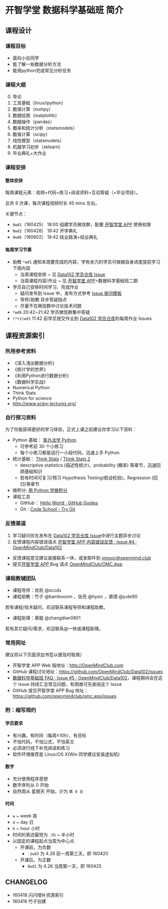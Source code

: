 # 开智学堂 数据科学基础班 简介

## 课程设计

### 课程目标

- 面向小白同学
- 能了解一些数据分析方法
- 能用python完成常见分析任务



### 课程大纲

0. 导论
1. 工具基础（linux/ipython）
2. 数值计算（numpy）
3. 数据绘图（matplotlib）
4. 数据操作（pandas）
5. 概率和统计分析（statsmodels）
6. 数值计算（scipy）
7. 线性模型（statsmodels）
8. 机器学习初步（sklearn）
9. 毕业典礼+大作业



### 课程安排

#### 整体安排


每周课程元素：视频+代码+练习+阅读资料+互动答疑（+毕业项目）。

总共 9 次课，每次课程视频时长 45 mins 左右。

关键节点：

- `0wd1`（160425） 18:00 组建学员微信群，配置 [开智学堂 APP](http://openmindclub.com/) 使用权限
- `0wd2`（160426） 19:42 开学典礼
- `9wd6`（160602） 19:42 结业路演+结业典礼

#### 每周学习节奏

- 助教 `*wd1` 通知本周要完成的内容，学有余力的学员可根据自身进度提前学习下周内容
	- 当周课程安排 ~ 见 [Data102 学员仓库 Issue](https://github.com/OpenMindClub/OMOOCData/issues)
	- 当周课程内容/作业 ~ 见 [开智学堂 APP](http://openmindclub.com/)>数据科学基础班二期
- 学员自己安排时间学习、完成作业
	- 疑问发布到 Issue 中，发布方式参考 [Issue 提问模板](https://github.com/OpenMindClub/Data102/issues/2)
	- 导师/助教 异步答疑指点
	- 尽量不在微信群中讨论技术问题
- `*wd6` 20:42~21:42 学员微信群集中答疑
- `(*+1)wd1` 11:42 前学员提交作业到 [Data102 学员仓库](https://github.com/OpenMindClub/OMOOCData/issues)的每周作业 Issues  


## 课程资源索引

### 所用参考资料

- 《深入浅出数据分析》
- 《统计学的世界》
- 《利用Python进行数据分析》
- 《数据科学实战》
- Numerical Python
- Think Stats
- Python for science
- http://www.scipy-lectures.org/

### 自行预习资料

为了你能获得更好的学习体验，正式上课之前建议你学习以下资料：


- Python 基础： [笨办法学 Python](http://learnpythonthehardway.org/book/)
	- 可参考前 30 个小练习
	- 每个小练习都是运行一小段代码，迅速上手 Python
- 统计基础： [Think Stats](http://greenteapress.com/thinkstats/) / [Think Stats 2](http://greenteapress.com/thinkstats2/html/index.html)
	- descriptive statistics (描述性统计)，probability (概率) 等章节，迅速回顾基础知识
	- 若有时间可复习/预习 Hypothesis Testing(假设检验)，Regression (回归)等章节
- 微积分: [用 Python 学微积分](https://ryancheunggit.gitbooks.io/calculus-with-python/content/) 
- 课程工具
	- GitHub： [Hello World · GitHub Guides](https://guides.github.com/activities/hello-world/)
	- Git：[Code School - Try Git](https://try.github.io/levels/1/challenges/1)

### 反馈渠道

1. 学习疑问优先发布在 [Data102 学员仓库 Issue](https://github.com/OpenMindClub/Data102/issues)中进行主题异步讨论
2. 反馈课程内容错误请点 [开智学堂 APP 内容错误反馈 · Issue #4 · OpenMindClub/Data102](https://github.com/OpenMindClub/Data102/issues/4)
- 反馈课程意见建议直接联系一休，或发邮件到 omooc@openmind.club
- 提交[开智学堂 APP ](http://openmindclub.com/) Bug 请点 [OpenMindClub/OMC.App](https://github.com/OpenMindClub/OMC.App/issues) 

### 课程教辅团队

- 课程导师：肖凯 @xccds
- 课程助教：竹子 @bambooom ，张亮 @hysic ，裘德 @jude90

若有课程/技术疑问，欢迎联系课程导师和课程助教。

- 课程助理：章靛 @zhangdian0801

若有其它疑问/需求，欢迎联系@一休或课程助理。


### 常用网址

建议将以下页面添加书签以便及时取用）

- 开智学堂 APP Web 版地址：http://OpenMindClub.com
- GitHub 课程讨论地址：https://github.com/OpenMindClub/Data102/issues
- [数据科学基础班 FAQ · Issue #5 · OpenMindClub/Data102](https://github.com/OpenMindClub/Data102/issues/5)，课程期间会在这个 Issue 持续汇总常见问题，有困难可先查阅这个 Issue
- GitHub 提交开智学堂 APP Bug 地址：https://github.com/openmindclub/omc.app/issues


### 附：缩写规约

#### 学员要求

- 有兴趣，有时间（每周≥10h），有目标
- 不怕代码，不怕公式，不怕英文
- 必须进行线下补充阅读和练习
- 软件环境推荐是 Linux/OS X(Win 同学建议安装虚拟机)



#### 数字

- 充分使用程序思想
- 数字序列从 0 开始
- 自然周从 星期天 开始，计为 `第 0 日`

#### 时间

- `w` ~ week 周
- `d` ~ day 日
- `h` ~ hour 小时
- 时间的表述最短为 `.5h` ~ 半小时
- 以固定的课程起点当周为中心点
    + 开课前，为负数
        * `-1wd3` 为 4.26 前一周第三天，即 160420
    + 开课后，为正数
        * `0wd1` 为 4.26 当周第一天，即 160425


## CHANGELOG  

- 160418 闪闪增补资源索引
- 160416 竹子创建

